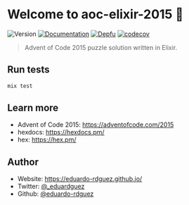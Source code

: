 # Welcome to aoc-elixir-2015 🚀
![Version](https://img.shields.io/badge/version-0.1.0-blue.svg?cacheSeconds=2592000)
[![Documentation](https://img.shields.io/badge/documentation-yes-brightgreen.svg)](https://github.com/eduardo-rdguez/aoc-elixir-2015/blob/main/README.md)
[![Depfu](https://badges.depfu.com/badges/419f394189bbf9d0b879a6416278bc3c/overview.svg)](https://depfu.com/github/eduardo-rdguez/aoc-elixir-2015?project_id=34434)
[![codecov](https://codecov.io/gh/eduardo-rdguez/aoc-elixir-2015/branch/main/graph/badge.svg?token=W96FHVKJDP)](https://codecov.io/gh/eduardo-rdguez/aoc-elixir-2015)

> Advent of Code 2015 puzzle solution written in Elixir.

## Run tests

```sh
mix test
```

## Learn more

* Advent of Code 2015: https://adventofcode.com/2015
* hexdocs: https://hexdocs.pm/
* hex: https://hex.pm/

## Author

* Website: https://eduardo-rdguez.github.io/
* Twitter: [@\_eduardguez](https://twitter.com/\_eduardguez)
* Github: [@eduardo-rdguez](https://github.com/eduardo-rdguez)
